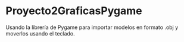 # Proyecto2GraficasPygame
Usando la librería de Pygame para importar modelos en formato .obj y moverlos usando el teclado. 
